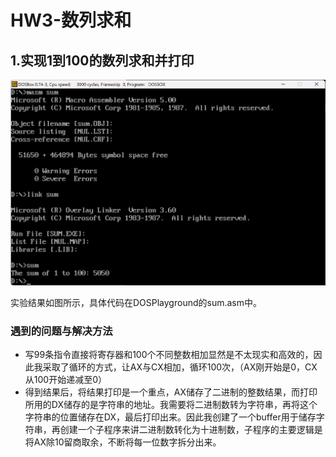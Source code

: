 # HW3-数列求和

## 1.实现1到100的数列求和并打印

![1728490201457](image/hw3-report/1728490201457.png)

实验结果如图所示，具体代码在DOSPlayground的sum.asm中。

### 遇到的问题与解决方法

* 写99条指令直接将寄存器和100个不同整数相加显然是不太现实和高效的，因此我采取了循环的方式，让AX与CX相加，循环100次，（AX刚开始是0，CX从100开始递减至0）
* 得到结果后，将结果打印是一个重点，AX储存了二进制的整数结果，而打印所用的DX储存的是字符串的地址。我需要将二进制数转为字符串，再将这个字符串的位置储存在DX，最后打印出来。因此我创建了一个buffer用于储存字符串，再创建一个子程序来讲二进制数转化为十进制数，子程序的主要逻辑是将AX除10留商取余，不断将每一位数字拆分出来。
